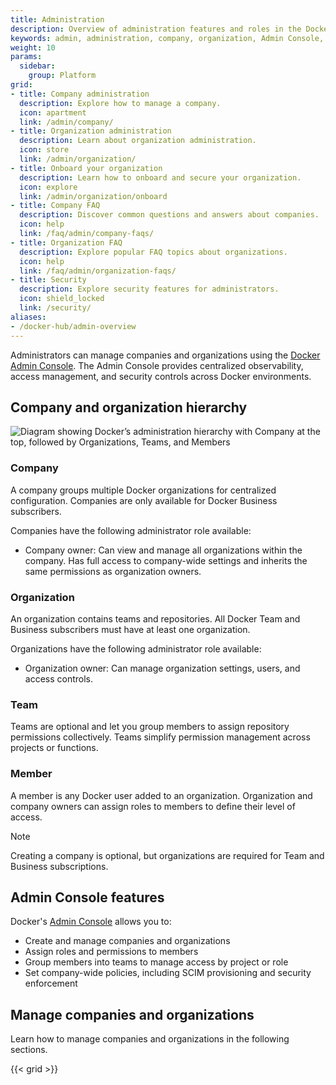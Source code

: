 ```yaml
---
title: Administration
description: Overview of administration features and roles in the Docker Admin Console
keywords: admin, administration, company, organization, Admin Console, user accounts, account management
weight: 10
params:
  sidebar:
    group: Platform
grid:
- title: Company administration
  description: Explore how to manage a company.
  icon: apartment
  link: /admin/company/
- title: Organization administration
  description: Learn about organization administration.
  icon: store
  link: /admin/organization/
- title: Onboard your organization
  description: Learn how to onboard and secure your organization.
  icon: explore
  link: /admin/organization/onboard
- title: Company FAQ
  description: Discover common questions and answers about companies.
  icon: help
  link: /faq/admin/company-faqs/
- title: Organization FAQ
  description: Explore popular FAQ topics about organizations.
  icon: help
  link: /faq/admin/organization-faqs/
- title: Security
  description: Explore security features for administrators.
  icon: shield_locked
  link: /security/
aliases:
- /docker-hub/admin-overview
---
```


Administrators can manage companies and organizations using the
[Docker Admin Console](https://app.docker.com/admin). The Admin Console
provides centralized observability, access management, and security controls
across Docker environments.

## Company and organization hierarchy

![Diagram showing Docker’s administration hierarchy with Company at the top, followed by Organizations, Teams, and Members](./images/docker-admin-structure.webp)

### Company

A company groups multiple Docker organizations for centralized configuration.
Companies are only available for Docker Business subscribers.

Companies have the following administrator role available:

- Company owner: Can view and manage all organizations within the company.
Has full access to company-wide settings and inherits the same permissions as
organization owners.

### Organization

An organization contains teams and repositories. All Docker Team and Business
subscribers must have at least one organization.

Organizations have the following administrator role available:

- Organization owner: Can manage organization settings, users, and access
controls.

### Team

Teams are optional and let you group members to assign repository permissions
collectively. Teams simplify permission management across projects
or functions.

### Member

A member is any Docker user added to an organization. Organization and company
owners can assign roles to members to define their level of access.

> [!NOTE]
>
> Creating a company is optional, but organizations are required for Team and
Business subscriptions.

## Admin Console features

Docker's [Admin Console](https://app.docker.com/admin) allows you to:

- Create and manage companies and organizations
- Assign roles and permissions to members
- Group members into teams to manage access by project or role
- Set company-wide policies, including SCIM provisioning and security
enforcement

## Manage companies and organizations

Learn how to manage companies and organizations in the following sections.

{{< grid >}}
